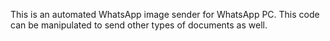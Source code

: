 This is an automated WhatsApp image sender for WhatsApp PC. This code can be manipulated to send other types of documents as well.
